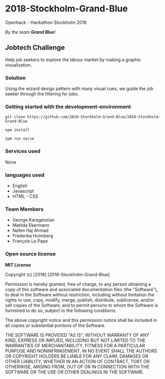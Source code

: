 # 2018-Stockholm-Grand-Blue

Openhack - Hackathon Stockholm 2018

_By the team __Grand Blue__!_

## Jobtech  Challenge

Help job seekers to explore the labour market by making a graphic visualization.

### Solution

Using the wizard design pattern with many visual cues, we guide the job seeker through the filtering for jobs.

### Getting started with the development-environment

```
git clone https://github.com/2018-Stockholm-Grand-Blue/2018-Stockholm-Grand-Blue

npm install

npm run serve
```

### Services used 

None

### languages used

* English
* Javascript 
* HTML - CSS

### Team Members

* George Karageozian
* Matilda Ekermann
* Nafen Haj Ahmad
* Frederika Holmberg
* François Le Pape


### Open source license

**MIT License**

Copyright (c) [2018] [2018-Stockholm-Grand-Blue]

Permission is hereby granted, free of charge, to any person obtaining a copy
of this software and associated documentation files (the "Software"), to deal
in the Software without restriction, including without limitation the rights
to use, copy, modify, merge, publish, distribute, sublicense, and/or sell
copies of the Software, and to permit persons to whom the Software is
furnished to do so, subject to the following conditions:

The above copyright notice and this permission notice shall be included in all
copies or substantial portions of the Software.

THE SOFTWARE IS PROVIDED "AS IS", WITHOUT WARRANTY OF ANY KIND, EXPRESS OR
IMPLIED, INCLUDING BUT NOT LIMITED TO THE WARRANTIES OF MERCHANTABILITY,
FITNESS FOR A PARTICULAR PURPOSE AND NONINFRINGEMENT. IN NO EVENT SHALL THE
AUTHORS OR COPYRIGHT HOLDERS BE LIABLE FOR ANY CLAIM, DAMAGES OR OTHER
LIABILITY, WHETHER IN AN ACTION OF CONTRACT, TORT OR OTHERWISE, ARISING FROM,
OUT OF OR IN CONNECTION WITH THE SOFTWARE OR THE USE OR OTHER DEALINGS IN THE
SOFTWARE.
